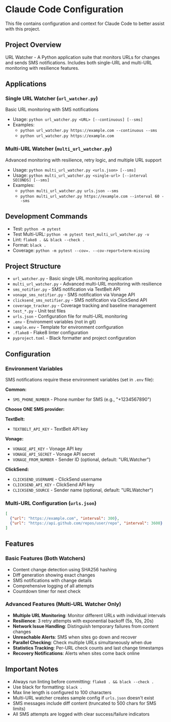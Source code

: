 # Claude Code Configuration

This file contains configuration and context for Claude Code to better assist with this project.

## Project Overview
URL Watcher - A Python application suite that monitors URLs for changes and sends SMS notifications. Includes both single-URL and multi-URL monitoring with resilience features.

## Applications

### Single URL Watcher (`url_watcher.py`)
Basic URL monitoring with SMS notifications
- Usage: `python url_watcher.py <URL> [--continuous] [--sms]`
- Examples:
  - `python url_watcher.py https://example.com --continuous --sms`
  - `python url_watcher.py https://example.com`

### Multi-URL Watcher (`multi_url_watcher.py`)
Advanced monitoring with resilience, retry logic, and multiple URL support
- Usage: `python multi_url_watcher.py <urls.json> [--sms]`
- Usage: `python multi_url_watcher.py <single-url> [--interval SECONDS] [--sms]`
- Examples:
  - `python multi_url_watcher.py urls.json --sms`
  - `python multi_url_watcher.py https://example.com --interval 60 --sms`

## Development Commands
- Test: `python -m pytest`
- Test Multi-URL: `python -m pytest test_multi_url_watcher.py -v`
- Lint: `flake8 . && black --check .`
- Format: `black .`
- Coverage: `python -m pytest --cov=. --cov-report=term-missing`

## Project Structure
- `url_watcher.py` - Basic single URL monitoring application
- `multi_url_watcher.py` - Advanced multi-URL monitoring with resilience
- `sms_notifier.py` - SMS notification via TextBelt API
- `vonage_sms_notifier.py` - SMS notification via Vonage API
- `clicksend_sms_notifier.py` - SMS notification via ClickSend API
- `coverage_tracker.py` - Coverage tracking and baseline management
- `test_*.py` - Unit test files
- `urls.json` - Configuration file for multi-URL monitoring
- `.env` - Environment variables (not in git)
- `sample.env` - Template for environment configuration
- `.flake8` - Flake8 linter configuration
- `pyproject.toml` - Black formatter and project configuration

## Configuration

### Environment Variables
SMS notifications require these environment variables (set in `.env` file):

**Common:**
- `SMS_PHONE_NUMBER` - Phone number for SMS (e.g., "+1234567890")

**Choose ONE SMS provider:**

**TextBelt:**
- `TEXTBELT_API_KEY` - TextBelt API key

**Vonage:**
- `VONAGE_API_KEY` - Vonage API key
- `VONAGE_API_SECRET` - Vonage API secret
- `VONAGE_FROM_NUMBER` - Sender ID (optional, default: "URLWatcher")

**ClickSend:**
- `CLICKSEND_USERNAME` - ClickSend username
- `CLICKSEND_API_KEY` - ClickSend API key
- `CLICKSEND_SOURCE` - Sender name (optional, default: "URLWatcher")

### Multi-URL Configuration (`urls.json`)
```json
[
  {"url": "https://example.com", "interval": 300},
  {"url": "https://api.github.com/repos/user/repo", "interval": 3600}
]
```

## Features

### Basic Features (Both Watchers)
- Content change detection using SHA256 hashing
- Diff generation showing exact changes
- SMS notifications with change details
- Comprehensive logging of all attempts
- Countdown timer for next check

### Advanced Features (Multi-URL Watcher Only)
- **Multiple URL Monitoring**: Monitor different URLs with individual intervals
- **Resilience**: 3 retry attempts with exponential backoff (5s, 10s, 20s)
- **Network Issue Handling**: Distinguish temporary failures from content changes
- **Unreachable Alerts**: SMS when sites go down and recover
- **Parallel Checking**: Check multiple URLs simultaneously when due
- **Statistics Tracking**: Per-URL check counts and last change timestamps
- **Recovery Notifications**: Alerts when sites come back online

## Important Notes
- Always run linting before committing: `flake8 . && black --check .`
- Use black for formatting: `black .`
- Max line length is configured to 100 characters
- Multi-URL watcher creates sample config if `urls.json` doesn't exist
- SMS messages include diff content (truncated to 500 chars for SMS limits)
- All SMS attempts are logged with clear success/failure indicators
